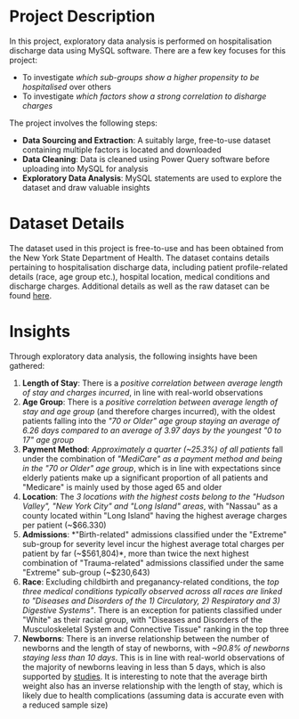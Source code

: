 # Project Description
In this project, exploratory data analysis is performed on hospitalisation discharge data using MySQL software. There are a few key focuses for this project:
* To investigate *which sub-groups show a higher propensity to be hospitalised* over others
* To investigate *which factors show a strong correlation to disharge charges*

The project involves the following steps:
* **Data Sourcing and Extraction**: A suitably large, free-to-use dataset containing multiple factors is located and downloaded
* **Data Cleaning**: Data is cleaned using Power Query software before uploading into MySQL for analysis
* **Exploratory Data Analysis**: MySQL statements are used to explore the dataset and draw valuable insights 
# Dataset Details
The dataset used in this project is free-to-use and has been obtained from the New York State Department of Health. The dataset contains details pertaining to hospitalisation discharge data, including patient profile-related details (race, age group etc.), hospital location, medical conditions and discharge charges. Additional details as well as the raw dataset can be found [here](https://health.data.ny.gov/Health/Hospital-Inpatient-Discharges-SPARCS-De-Identified/gnzp-ekau).
# Insights
Through exploratory data analysis, the following insights have been gathered:
1. **Length of Stay**: There is a *positive correlation between average length of stay and charges incurred*, in line with real-world observations 
2. **Age Group**: There is a *positive correlation between average length of stay and age group* (and therefore charges incurred), with the oldest patients falling into the *"70 or Older" age group staying an average of 6.26 days compared to an average of 3.97 days by the youngest "0 to 17" age group*
3. **Payment Method**: *Approximately a quarter (~25.3%) of all patients* fall under the combination of *"MediCare" as a payment method and being in the "70 or Older" age group*, which is in line with expectations since elderly patients make up a significant proportion of all patients and "Medicare" is mainly used by those aged 65 and older
4. **Location**: The *3 locations with the highest costs belong to the "Hudson Valley", "New York City" and "Long Island" areas*, with "Nassau" as a county located within "Long Island" having the highest average charges per patient (~$66.330)
5. **Admissions**: *"Birth-related" admissions classified under the "Extreme" sub-group for severity level incur the highest average total charges per patient by far (~$561,804)*, more than twice the next highest combination of "Trauma-related" admissions classified under the same "Extreme" sub-group (~$230,643)
6. **Race**: Excluding childbirth and preganancy-related conditions, the *top three medical conditions typically observed across all races are linked to "Diseases and Disorders of the 1) Circulatory, 2) Respiratory and 3) Digestive Systems"*. There is an exception for patients classified under "White" as their racial group, with "Diseases and Disorders of the Musculoskeletal System and Connective Tissue" ranking in the top three
7. **Newborns**: There is an inverse relationship between the number of newborns and the length of stay of newborns, with *~90.8% of newborns staying less than 10 days*. This is in line with real-world observations of the majority of newborns leaving in less than 5 days, which is also supported by [studies](https://www.ncbi.nlm.nih.gov/pmc/articles/PMC3336902/). It is interesting to note that the average birth weight also has an inverse relationship with the length of stay, which is likely due to health complications (assuming data is accurate even with a reduced sample size)
